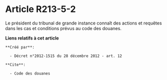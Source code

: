 # Article R213-5-2

Le président du tribunal de grande instance connaît des actions et requêtes dans les cas et conditions prévus au code des
douanes.

**Liens relatifs à cet article**

	**Créé par**:

	  - Décret n°2012-1515 du 28 décembre 2012 - art. 12

	**Cite**:

	  - Code des douanes
